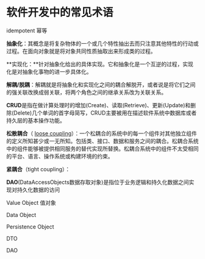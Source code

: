 # 软件开发中的常见术语
idempotent 幂等

**抽象化**：其概念是将复杂物体的一个或几个特性抽出去而只注意其他特性的行动或过程。在面向对象就是将对象共同性质抽取出来形成类的过程。

**实现化：**针对抽象化给出的具体实现。它和抽象化是一个互逆的过程，实现化是对抽象化事物的进一步具体化。

**解耦/脱耦**：解耦就是将抽象化和实现化之间的耦合解脱开，或者说是将它们之间的强关联改换成弱关联，将两个角色之间的继承关系改为关联关系。

**CRUD**是指在做计算处理时的增加(Create)、读取(Retrieve)、更新(Update)和删除(Delete)几个单词的首字母简写，CRUD主要被用在描述软件系统中数据库或者持久层的基本操作功能。

**松散耦合**（ [loose coupling](https://en.wikipedia.org/wiki/Loose_coupling)）：一个松耦合的系统中的每一个组件对其他独立组件的定义所知甚少或一无所知。包括类、接口、数据和服务之间的耦合。松耦合系统中的组件能够被提供相同服务的替代实现所替换。松耦合系统中的组件不太受相同的平台、语言、操作系统或构建环境的约束。

**紧耦合**（tight coupling）：

**DAO**(DataAccessObjects数据存取对象)是指位于业务逻辑和持久化数据之间实现对持久化数据的访问



Value Object 值对象

Data Object

Persistence Object

DTO

DAO